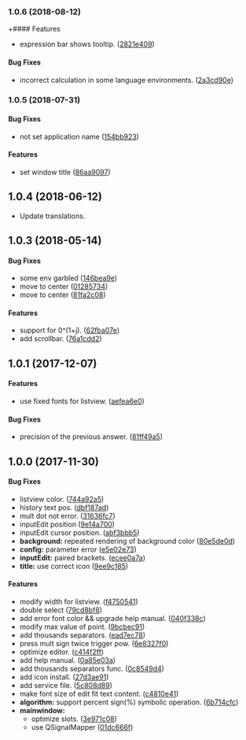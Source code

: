 <a name="1.0.7"></a>
### 1.0.6 (2018-08-12)


+#### Features

*   expression bar shows tooltip. ([2821e409](https://github.com/linuxdeepin/deepin-calculator/commit/2821e40949e3d73be8dbd325d0690546870e74db))

#### Bug Fixes

*   incorrect calculation in some language environments. ([2a3cd90e](https://github.com/linuxdeepin/deepin-calculator/commit/2a3cd90e1e82b821799a7391582d49dc1717952d))



<a name="1.0.5"></a>
### 1.0.5 (2018-07-31)


#### Bug Fixes

*   not set application name ([154bb923](https://github.com/linuxdeepin/deepin-calculator/commit/154bb923d6ec282a2ec0659759042e3221ab305d))

#### Features

*   set window title ([86aa9097](https://github.com/linuxdeepin/deepin-calculator/commit/86aa9097db5655ead4b1ab06733638dcc55f7118))



<a name="1.0.4"></a>
## 1.0.4 (2018-06-12)

*   Update translations.


<a name=""></a>
##  1.0.3 (2018-05-14)


#### Bug Fixes

*   some env garbled ([146bea9e](https://github.com/linuxdeepin/deepin-calculator/commit/146bea9ecd30b8904df4d591780f4ac2539ae745))
*   move to center ([01285734](https://github.com/linuxdeepin/deepin-calculator/commit/01285734c53741d74dad2bf434549dc593b15bdf))
*   move to center ([81fa2c08](https://github.com/linuxdeepin/deepin-calculator/commit/81fa2c08f11d2599aa35ba654d430a4a571b952f))

#### Features

*   support for 0^(1+j). ([62fba07e](https://github.com/linuxdeepin/deepin-calculator/commit/62fba07eb595f2a20a90abc61615fd370d7dd34f))
*   add scrollbar. ([76a1cdd2](https://github.com/linuxdeepin/deepin-calculator/commit/76a1cdd2e318bae48e9d746b08b4658a2917fbc8))



<a name=""></a>
##  1.0.1 (2017-12-07)


#### Features

*   use fixed fonts for listview. ([aefea6e0](https://github.com/linuxdeepin/deepin-calculator/commit/aefea6e028caf7e1c113a7271eac1a4cd32e4cb5))

#### Bug Fixes

*   precision of the previous answer. ([81ff49a5](https://github.com/linuxdeepin/deepin-calculator/commit/81ff49a5481f8d2f84d02064e19c8d38cbfb9598))



<a name=""></a>
##  1.0.0 (2017-11-30)


#### Bug Fixes

*   listview color. ([744a92a5](https://github.com/linuxdeepin/deepin-calculator/commit/744a92a5fcb0fd146785ddfd84f1a42a219f5389))
*   history text pos. ([dbf187ad](https://github.com/linuxdeepin/deepin-calculator/commit/dbf187ada81094afb8c44b1eeb039d0f8bcf8225))
*   mult dot not error. ([31636fc7](https://github.com/linuxdeepin/deepin-calculator/commit/31636fc754643cd70d993e66abdfbf8f21cd8fcc))
*   inputEdit position ([9e14a700](https://github.com/linuxdeepin/deepin-calculator/commit/9e14a7008440cdf3e008e5dc4f7f76e288a19b72))
*   inputEdit cursor position. ([abf3bbb5](https://github.com/linuxdeepin/deepin-calculator/commit/abf3bbb55cc54e4f3c55aa499550c06cf8538708))
* **background:**  repeated rendering of background color ([80e5de0d](https://github.com/linuxdeepin/deepin-calculator/commit/80e5de0d19d44f1af10822ed92e132d1f250c6ba))
* **config:**  parameter error ([e5e02e73](https://github.com/linuxdeepin/deepin-calculator/commit/e5e02e733d88f484a1ffc4aed649f13c228b056c))
* **inputEdit:**  paired brackets. ([ecee0a7a](https://github.com/linuxdeepin/deepin-calculator/commit/ecee0a7aaa96d3346a9786c29c50a90e2a95bbbc))
* **title:**  use correct icon ([9ee9c185](https://github.com/linuxdeepin/deepin-calculator/commit/9ee9c1850cd2259d60948c415d1f7016daf7300c))

#### Features

*   modify width for listview. ([f4750541](https://github.com/linuxdeepin/deepin-calculator/commit/f4750541a2e3336ae23ef8e807769747d3f8828c))
*   double select ([79cd8bf8](https://github.com/linuxdeepin/deepin-calculator/commit/79cd8bf88fff0978a5db69efe0483b662c7d6f2f))
*   add error font color && upgrade help manual. ([040f338c](https://github.com/linuxdeepin/deepin-calculator/commit/040f338ca9da1557c548eb0172753bf11bd299a0))
*   modify max value of point. ([9bcbec91](https://github.com/linuxdeepin/deepin-calculator/commit/9bcbec9188e3c02bb8b945d28eb13767aaf9ca2e))
*   add thousands separators. ([ead7ec78](https://github.com/linuxdeepin/deepin-calculator/commit/ead7ec7885a7f116d4a07d3b71fcfbbad7587c2e))
*   press mult sign twice trigger pow. ([6e8327f0](https://github.com/linuxdeepin/deepin-calculator/commit/6e8327f085e7b988e15d6c173495e2d87a0abfa6))
*   optimize editor. ([c414f2ff](https://github.com/linuxdeepin/deepin-calculator/commit/c414f2ffe7dfcbe81e7ae130cac6a91fa3bfd572))
*   add help manual. ([0a85e03a](https://github.com/linuxdeepin/deepin-calculator/commit/0a85e03a148220db69195b839a7670099fc4785a))
*   add thousands separators func. ([0c8549d4](https://github.com/linuxdeepin/deepin-calculator/commit/0c8549d4503aea902de6c458fb79b0bee50f843e))
*   add icon install. ([27d3ae91](https://github.com/linuxdeepin/deepin-calculator/commit/27d3ae91b3d128e754f9c7140f9a401b0ff6249d))
*   add service file. ([5c808d89](https://github.com/linuxdeepin/deepin-calculator/commit/5c808d89d30ccc3f90ea584b2dd0333a079a243a))
*   make font size of edit fit text content. ([c4810e41](https://github.com/linuxdeepin/deepin-calculator/commit/c4810e41707da3ff36078a1640645065645212c2))
* **algorithm:**  support percent sign(%) symbolic operation. ([6b714cfc](https://github.com/linuxdeepin/deepin-calculator/commit/6b714cfc00e7f62235a3b8813d469ade71ed4c9a))
* **mainwindow:**
  *  optimize slots. ([3e971c08](https://github.com/linuxdeepin/deepin-calculator/commit/3e971c0894904ace52b4f8e2c1562961f276c309))
  *  use QSignalMapper ([01dc666f](https://github.com/linuxdeepin/deepin-calculator/commit/01dc666fde6c85667a6ad11eeb85ade1b79a68e8))



